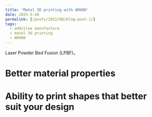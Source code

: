 ```yaml
---
title: 'Matel 3D printing with AM400'
date: 2025-5-20
permalink: [/posts/2012/08/blog-post-1/]
tags:
  - additive manufacture
  - matel 3d printing
  - AM400
---
```

Laser Powder Bed Fusion (LPBF)。

Better material properties
======

Ability to print shapes that better suit your design
======


